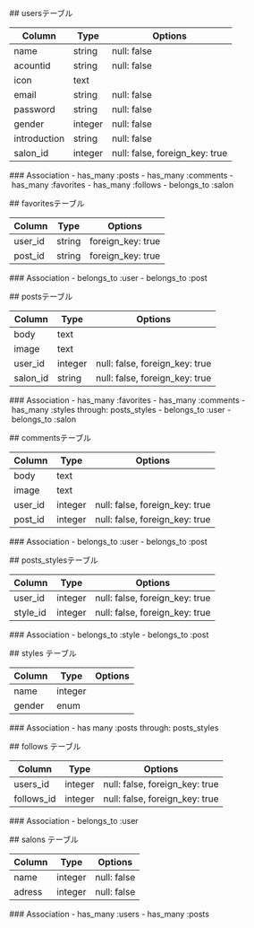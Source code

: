 ## usersテーブル

|Column|Type|Options|
|------|----|-------|
|name|string|null: false|
|acountid|string|null: false|
|icon|text|
|email|string|null: false|
|password|string|null: false|
|gender|integer|null: false|
|introduction|string|null: false|
|salon_id|integer|null: false, foreign_key: true|

### Association
- has_many :posts
- has_many :comments
- has_many :favorites
- has_many :follows
- belongs_to :salon


## favoritesテーブル

|Column|Type|Options|
|------|----|-------|
|user_id|string|foreign_key: true|
|post_id|string|foreign_key: true|

### Association
- belongs_to :user
- belongs_to :post


## postsテーブル

|Column|Type|Options|
|------|----|-------|
|body|text|
|image|text|
|user_id|integer|null: false, foreign_key: true|
|salon_id|string|null: false, foreign_key: true|

### Association
- has_many :favorites
- has_many :comments
- has_many :styles through: posts_styles
- belongs_to :user
- belongs_to :salon


## commentsテーブル

|Column|Type|Options|
|------|----|-------|
|body|text|
|image|text|
|user_id|integer|null: false, foreign_key: true|
|post_id|integer|null: false, foreign_key: true|

### Association
- belongs_to :user
- belongs_to :post


## posts_stylesテーブル

|Column|Type|Options|
|------|----|-------|
|user_id|integer|null: false, foreign_key: true|
|style_id|integer|null: false, foreign_key: true|

### Association
- belongs_to :style
- belongs_to :post


## styles テーブル

|Column|Type|Options|
|------|----|-------|
|name|integer|
|gender|enum|

### Association
- has many :posts through: posts_styles


## follows テーブル

|Column|Type|Options|
|------|----|-------|
|users_id|integer|null: false, foreign_key: true|
|follows_id|integer|null: false, foreign_key: true|

### Association
- belongs_to :user


## salons テーブル

|Column|Type|Options|
|------|----|-------|
|name|integer|null: false|
|adress|integer|null: false|

### Association
- has_many :users
- has_many :posts

